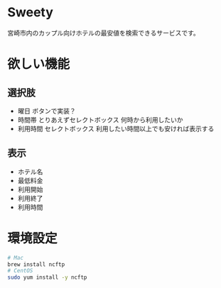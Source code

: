 # Sweety
宮崎市内のカップル向けホテルの最安値を検索できるサービスです。

# 欲しい機能
## 選択肢
- 曜日
    ボタンで実装？
- 時間帯
    とりあえずセレクトボックス
    何時から利用したいか
- 利用時間
    セレクトボックス
    利用したい時間以上でも安ければ表示する

## 表示
- ホテル名
- 最低料金
- 利用開始
- 利用終了
- 利用時間

# 環境設定
```sh
# Mac
brew install ncftp
# CentOS
sudo yum install -y ncftp
```
